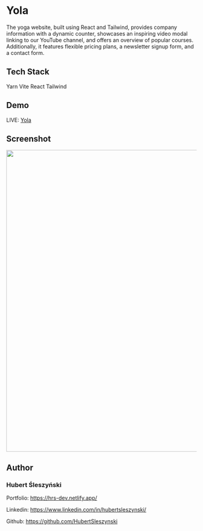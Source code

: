 # Yola

The yoga website, built using React and Tailwind, provides company information with a dynamic counter, showcases an inspiring video modal linking to our YouTube channel, and offers an overview of popular courses. Additionally, it features flexible pricing plans, a newsletter signup form, and a contact form.

## Tech Stack

Yarn Vite React Tailwind

## Demo

LIVE: [Yola](https://hrs-yola.netlify.app/)

## Screenshot

<img src="/src/assets/img/hrs-yola.netlify.app-full-2.png" width="800">

## Author

### Hubert Śleszyński

Portfolio: https://hrs-dev.netlify.app/

Linkedin: https://www.linkedin.com/in/hubertsleszynski/

Github: https://github.com/HubertSleszynski
